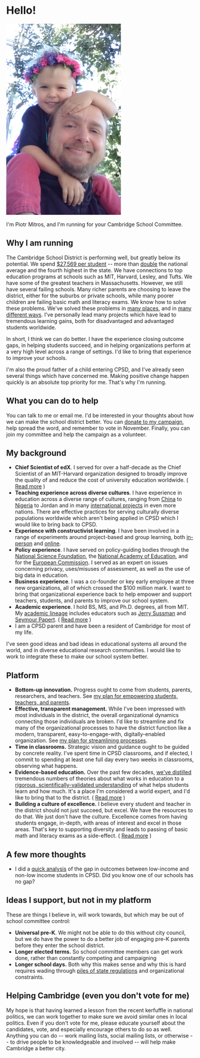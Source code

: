 Hello!
======

![Piotr Mitros with Son](pmitros.png)

I'm Piotr Mitros, and I'm running for your Cambridge School Committee.

Why I am running
--------------------

The Cambridge School District is performing well, but greatly below its
potential. We spend [$27,569 per
student](http://profiles.doe.mass.edu/state_report/ppx.aspx) -- more
than [double](https://nces.ed.gov/fastfacts/display.asp?id=66) the
national average and the fourth highest in the state. We have
connections to top education programs at schools such as MIT,
Harvard, Lesley, and Tufts. We have some of the greatest
teachers in Massachusetts. However, we still have several
failing schools. Many richer parents are choosing to leave the
district, either for the suburbs or private schools, while many poorer
children are failing basic math and literacy exams. We know how to
solve these problems. We've solved these problems in [many
places](https://khanacademy.zendesk.com/hc/en-us/articles/202260264-Is-Khan-Academy-effective-How-is-it-different-than-other-resources-available-),
and in [many different
ways](https://www.nytimes.com/2016/11/06/opinion/sunday/schools-that-work.html). I've
personally lead many projects which have lead to tremendous learning
gains, both for disadvantaged and advantaged students worldwide.

In short, I think we can do better. I have the experience closing
outcome gaps, in helping students succeed, and in helping
organizations perform at a very high level across a range of
settings. I'd like to bring that experience to improve your schools.

I'm also the proud father of a child entering CPSD, and I've already
seen several things which have concerned me. Making positive change
happen quickly is an absolute top priority for me. That's why I'm
running.

What you can do to help
---------------

You can talk to me or email me. I'd be interested in your thoughts
about how we can make the school district better. You can [donate to
my campaign](https://secure.actblue.com/donate/mitros), help spread
the word, and remember to vote in November. Finally, you can join my
committee and help the campaign as a volunteer.

My background
-----------------------

* **Chief Scientist of edX**. I served for over a half-decade as the
    Chief Scientist of an MIT-Harvard organization designed to broadly
    improve the quality of and reduce the cost of university education
    worldwide. ( [Read more](edx) )
* **Teaching experience across diverse cultures**. I have experience
    in education across a diverse range of cultures, ranging from
    [China](http://web.mit.edu/mit-ceti/www/reports/past.htm) to
    [Nigeria](http://mitros.org/p/carnegie_reporter.pdf) to Jordan
    and in many [international
    projects](http://mitros.org/p/#cultures) in even more
    nations. There are effective practices for serving culturally
    diverse populations worldwide which aren't being applied in
    CPSD which I would like to bring back to CPSD.
* **Experience with constructivist learning**. I have been involved in
    a range of experiments around project-based and group learning,
    both
    [in-person](http://tll.mit.edu/sites/default/files/library/files/EvalRept6002ex-Spring03.pdf)
    and
    [online](http://davecormier.com/edblog/2014/02/17/building-an-introductory-physics-course-cmooc-meets-xmooc/).
* **Policy experience**. I have served on policy-guiding bodies
    through the [National Science
    Foundation](http://cra.org/wp-content/uploads/2015/10/CRAEducationReport2015.pdf),
    the [National Academy of
    Education](https://naeducation.org/workshop-on-big-data-in-education-balancing-research-needs-and-student-privacy/),
    and for the [European
    Commission](https://publications.europa.eu/en/publication-detail/-/publication/94cb5fc8-473e-11e7-aea8-01aa75ed71a1/language-en/format-PDF/source-31396079). I
    served as an expert on issues concerning privacy, uses/misuses of assessment, as
    well as the use of big data in education.
* **Business experience**. I was a co-founder or key early employee at
    three new organizations, all of which crossed the $100 million
    mark. I want to bring that organizational experience back to help
    empower and support teachers, students, and parents to improve our
    school system.
* **Academic experience**. I hold BS, MS, and Ph.D. degrees, all from
    MIT. My [academic lineage](http://mitros.org/p/#geneaology)
    includes educators such as [Jerry
    Sussman](https://en.wikipedia.org/wiki/Gerald_Jay_Sussman) and
    [Seymour Papert](https://en.wikipedia.org/wiki/Seymour_Papert). ( [Read more](academic.md) )
* I am a CPSD parent and have been a resident of Cambridge for most
    of my life.

I've seen good ideas and bad ideas in educational systems all around
the world, and in diverse educational research communities. I would
like to work to integrate these to make our school system better.

Platform
-----------------

* **Bottom-up innovation.** Progress ought to come from students,
    parents, researchers, and teachers. See [my plan for empowering
    students, teachers, and parents](empowerment.md).
* **Effective, transparent management.** While I've been impressed
    with most individuals in the district, the overall organizational
    dynamics connecting those individuals are broken. I'd like to
    streamline and fix many of the organizational processes to have
    the district function like a modern, transparent,
    easy-to-engage-with, digitally-enabled organization. See [my plan
    for streamlining processes](streamline.md).
* **Time in classrooms.** Strategic vision and guidance ought to be
    guided by concrete reality. I've spent time in CPSD classrooms,
    and if elected, I commit to spending at least one full day every
    two weeks in classrooms, observing what happens.    
* **Evidence-based education.** Over the past few decades, [we've
    distilled](https://www.nap.edu/catalog/9853/how-people-learn-brain-mind-experience-and-school-expanded-edition)
    tremendous numbers of theories about what works in education to a
    [rigorous, scientifically-validated
    understanding](https://visible-learning.org/2016/04/hattie-ranking-backup-of-138-effects/)
    of what helps students learn and how much. It's a place I'm considered a world expert,
    and I'd like to bring that to the district. ( [Read more](evidence) )
* **Building a culture of excellence.** I believe every student and
    teacher in the district should not just succeed, but excel. We
    have the resources to do that. We just don't have the
    culture. Excellence comes from having students engage, in-depth,
    with areas of interest and excel in those areas. That's key to
    supporting diversity and leads to passing of basic math and
    literacy exams as a side-effect. ( [Read more](excellence) )

A few more thoughts
-----------------

* I did a [quick analysis](gap) of the gap in outcomes between
  low-income and non-low income students in CPSD. Did you know one of
  our schools has no gap?

Ideas I support, but not in my platform
-----------------

These are things I believe in, will work towards, but which may be out
of school committee control:

* **Universal pre-K**. We might not be able to do this without city
    council, but we do have the power to do a better job of engaging
    pre-K parents before they enter the school district.
* **Longer elected terms.** So school committee members can get work
    done, rather than constantly competing and campaigning
* **Longer school days.** Both why this makes sense and why this is
    hard requires wading through [piles of state
    regulations](schoolday) and organizational constraints.

Helping Cambridge (even you don't vote for me)
-----------------

My hope is that having learned a lesson from the recent kerfuffle in
national politics, we can work together to make sure we avoid similar
ones in local politics. Even if you don't vote for me, please educate
yourself about the candidates, vote, and especially encourage others
to do so as well. Anything you can do -- work mailing lists, social
mailing lists, or otherwise -- to drive people to be knowledgeable and
involved -- will help make Cambridge a better city.